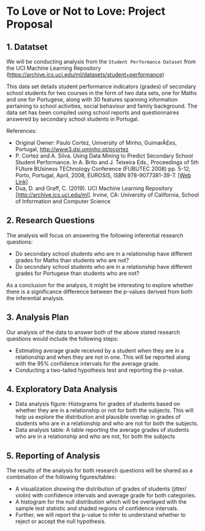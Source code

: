# To Love or Not to Love: Project Proposal


## 1. Datatset
We will be conducting analysis from the `Student Performance Dataset` from the UCI Machine Learning Repository (https://archive.ics.uci.edu/ml/datasets/student+performance)

This data set details student performance indicators (grades) of secondary school students for two courses in the form of two data sets, one for Maths and one for Portugese, along with 30 features spanning information pertaining to school activities, social behaviour and family background. The data set has been compiled using school reports and questionnaires answered by secondary school students in Portugal.

References:

- Original Owner: Paulo Cortez, University of Minho, GuimarÃ£es, Portugal, http://www3.dsi.uminho.pt/pcortez
- P. Cortez and A. Silva. Using Data Mining to Predict Secondary School Student Performance. In A. Brito and J. Teixeira Eds., Proceedings of 5th FUture BUsiness TEChnology Conference (FUBUTEC 2008) pp. 5-12, Porto, Portugal, April, 2008, EUROSIS, ISBN 978-9077381-39-7. [[Web Link](http://www3.dsi.uminho.pt/pcortez/student.pdf)]
- Dua, D. and Graff, C. (2019). UCI Machine Learning Repository [http://archive.ics.uci.edu/ml]. Irvine, CA: University of California, School of Information and Computer Science

## 2. Research Questions

The analysis will focus on answering the following inferential research questions:

- Do secondary school students who are in a relationship have different grades for Maths than students who are not?
- Do secondary school students who are in a relationship have different grades for Portugese than students who are not?

As a conclusion for the analysis, it might be interesting to explore whether there is a significance difference between the p-values derived from both the inferential analysis.

## 3. Analysis Plan

Our analysis of the data to answer both of the above stated research questions would include the following steps:

- Estimating average grade received by a student when they are in a relationship and when they are not in one. This will be reported along with the 95% confidence intervals for the average grade.
- Conducting a two-tailed hypothesis test and reporting the p-value.

## 4. Exploratory Data Analysis

- Data analysis figure: 
Histograms for grades of students based on whether they are in a relationship or not for both the subjects. 
This will help us explore the distribution and plausible overlap in grades of students who are in a relationship and who are not for both the subjects.
- Data analysis table: 
A table reporting the average grades of students who are in a relationship and who are not, for both the subjects

## 5. Reporting of Analysis

The results of the analysis for both research questions will be shared as a combination of the following figures/tables:

- A visualization showing the distribution of grades of students (jitter/ violin) with confidence intervals and average grade for both categories.
- A histogram for the null distribution which will be overlayed with the sample test statistic and shaded regions of confidence intervals.
- Further, we will report the p-value to infer to understand whether to reject or accept the null hypothesis.


